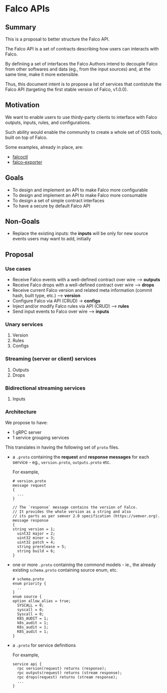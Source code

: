 # Falco APIs

## Summary

This is a proposal to better structure the Falco API.

The Falco API is a set of contracts describing how users can interacts with Falco.

By definiing a set of interfaces the Falco Authors intend to decouple Falco from other softwares and data (eg., from the input sources) and, at the same time, make it more extensible.

Thus, this document intent is to propose a list of services that contistute the Falco API (targeting the first stable version of Falco, v1.0.0).

## Motivation

We want to enable users to use thirdy-party clients to interface with Falco outputs, inputs, rules, and configurations.

Such ability would enable the community to create a whole set of OSS tools, built on top of Falco.

Some examples, already in place, are:

- [falcoctl](https://github.com/falcosecurity/falcoctl)
- [falco-exporter](https://github.com/falcosecurity/falco-exporter)

## Goals

- To design and implement an API to make Falco more configurable
- To design and implement an API to make Falco more consumable
- To design a set of simple contract interfaces
- To have a secure by default Falco API

## Non-Goals

- Replace the existing inputs: the **inputs** will be only for new source events users may want to add, initially

## Proposal

### Use cases

- Receive Falco events with a well-defined contract over wire --> **outputs**
- Receive Falco drops with a well-defined contract over wire --> **drops**
- Receive current Falco version and related meta information (commit hash, built type, etc.) --> **version**
- Configure Falco via API (CRUD) -> **configs**
- Inject and/or modify Falco rules via API (CRUD) --> **rules**
- Send input events to Falco over wire --> **inputs**

### Unary services

1. Version
2. Rules
3. Configs

### Streaming (server or client) services

1. Outputs
2. Drops

### Bidirectional streaming services

1. Inputs

### Architecture

We propose to have:
- 1 gRPC server
- 1 service grouping services

This translates in having the following set of `proto` files.

- a `.proto` containing the **request** and **response messages** for each service - eg., `version.proto`, `outputs.proto` etc.

    For example,
    ```proto3
    # version.proto
    message request
    {
      ...
    }

    // The `response` message contains the version of Falco.
    // It provides the whole version as a string and also
    // its parts as per semver 2.0 specification (https://semver.org).
    message response
    {
    string version = 1;
      uint32 major = 2;
      uint32 minor = 3;
      uint32 patch = 4;
      string prerelease = 5;
      string build = 6;
    }
    ```

- one or more `.proto` containing the commond models - ie., the already existing `schema.proto` containing source enum, etc.

    ```proto3
    # schema.proto
    enum priority {
      ..
    }
    enum source {
    option allow_alias = true;
      SYSCALL = 0;
      syscall = 0;
      Syscall = 0;
      K8S_AUDIT = 1;
      k8s_audit = 1;
      K8s_audit = 1;
      K8S_audit = 1;
    }
    ```

- a `.proto` for service definitions

    For example,
    ```proto3
    service api {
      rpc version(request) returns (response);
      rpc outputs(request) returns (stream response);
      rpc drops(request) returns (stream response);
      ...
    }
    ```

